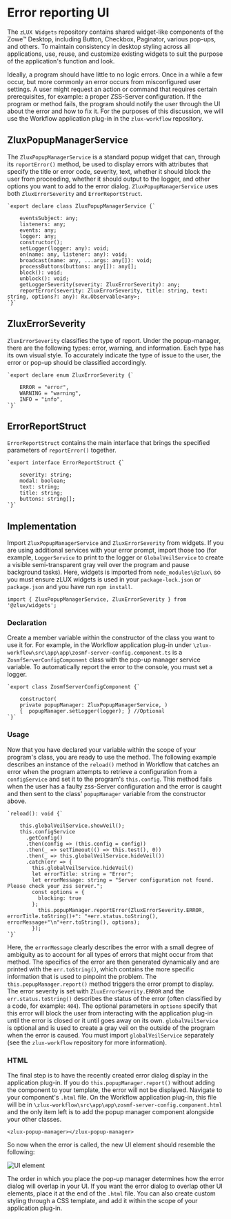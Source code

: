# Error reporting UI

The `zLUX Widgets` repository contains shared widget-like components of the Zowe&trade; Desktop, including Button, Checkbox, Paginator, various pop-ups, and others. To maintain consistency in desktop styling across all applications, use, reuse, and customize existing widgets to suit the purpose of the application's function and look.

Ideally, a program should have little to no logic errors. Once in a while a few occur, but more commonly an error occurs from misconfigured user settings. A user might request an action or command that requires certain prerequisites, for example: a proper ZSS-Server configuration. If the program or method fails, the program should notify the user through the UI about the error and how to fix it. For the purposes of this discussion, we will use the Workflow application plug-in in the `zlux-workflow` repository.


## ZluxPopupManagerService

The `ZluxPopupManagerService` is a standard popup widget that can, through its `reportError()` method, be used to display errors with attributes that specify the title or error code, severity, text, whether it should block the user from proceeding, whether it should output to the logger, and other options you want to add to the error dialog. `ZluxPopupManagerService` uses both `ZluxErrorSeverity` and `ErrorReportStruct`.
```
`export declare class ZluxPopupManagerService {`

    eventsSubject: any;
    listeners: any;
    events: any;
    logger: any;
    constructor();
    setLogger(logger: any): void;
    on(name: any, listener: any): void;
    broadcast(name: any, ...args: any[]): void;
    processButtons(buttons: any[]): any[];
    block(): void;
    unblock(): void;
    getLoggerSeverity(severity: ZluxErrorSeverity): any;
    reportError(severity: ZluxErrorSeverity, title: string, text: string, options?: any): Rx.Observable<any>;
`}`
```
## ZluxErrorSeverity

`ZluxErrorSeverity` classifies the type of report. Under the popup-manager, there are the following types: error, warning, and information. Each type has its own visual style. To accurately indicate the type of issue to the user, the error or pop-up should be classified accordingly.
```
`export declare enum ZluxErrorSeverity {`

    ERROR = "error",
    WARNING = "warning",
    INFO = "info",
`}`
```
## ErrorReportStruct

`ErrorReportStruct` contains the main interface that brings the specified parameters of `reportError()` together.
```
`export interface ErrorReportStruct {`

    severity: string;
    modal: boolean;
    text: string;
    title: string;
    buttons: string[];
`}`
```
## Implementation

Import `ZluxPopupManagerService` and `ZluxErrorSeverity` from widgets. If you are using additional services with your error prompt, import those too (for example, `LoggerService` to print to the logger or `GlobalVeilService` to create a visible semi-transparent gray veil over the program and pause background tasks). Here, widgets is imported from `node_modules\@zlux\` so you must ensure zLUX widgets is used in your `package-lock.json` or `package.json` and you have run `npm install`.

`import { ZluxPopupManagerService, ZluxErrorSeverity } from '@zlux/widgets';`

### Declaration

Create a member variable within the constructor of the class you want to use it for. For example, in the Workflow application plug-in under `\zlux-workflow\src\app\app\zosmf-server-config.component.ts` is a `ZosmfServerConfigComponent` class with the pop-up manager service variable. To automatically report the error to the console, you must set a logger.
```
`export class ZosmfServerConfigComponent {`

    constructor(
    private popupManager: ZluxPopupManagerService, )
    {  popupManager.setLogger(logger); } //Optional
`}`
```
### Usage

Now that you have declared your variable within the scope of your program's class, you are ready to use the method. The following example describes an instance of the `reload()` method in Workflow that catches an error when the program attempts to retrieve a configuration from a `configService` and set it to the program's `this.config`. This method fails when the user has a faulty zss-Server configuration and the error is caught and then sent to the class' `popupManager` variable from the constructor above.
```
`reload(): void {`

    this.globalVeilService.showVeil();
    this.configService
      .getConfig()
      .then(config => (this.config = config))
      .then(_ => setTimeout(() => this.test(), 0))
      .then(_ => this.globalVeilService.hideVeil())
      .catch(err => {
        this.globalVeilService.hideVeil()
        let errorTitle: string = "Error";
        let errorMessage: string = "Server configuration not found. Please check your zss server.";
        const options = {
          blocking: true
        };
          this.popupManager.reportError(ZluxErrorSeverity.ERROR, errorTitle.toString()+": "+err.status.toString(), errorMessage+"\n"+err.toString(), options);  
        });
`}`
```
Here, the `errorMessage` clearly describes the error with a small degree of ambiguity as to account for all types of errors that might occur from that method. The specifics of the error are then generated dynamically and are printed with the `err.toString()`, which contains the more specific information that is used to pinpoint the problem. The `this.popupManager.report()` method triggers the error prompt to display. The error severity is set with `ZluxErrorSeverity.ERROR` and the `err.status.toString()` describes the status of the error (often classified by a code, for example: `404`). The optional parameters in `options` specify that this error will block the user from interacting with the application plug-in until the error is closed or it until goes away on its own. `globalVeilService` is optional and is used to create a gray veil on the outside of the program when the error is caused. You must import `globalVeilService` separately (see the `zlux-workflow` repository for more information).

### HTML

The final step is to have the recently created error dialog display in the application plug-in. If you do `this.popupManager.report()` without adding the component to your template, the error will not be displayed. Navigate to your component's `.html` file. On the Workflow application plug-in, this file will be in `\zlux-workflow\src\app\app\zosmf-server-config.component.html` and the only item left is to add the popup manager component alongside your other classes.

`<zlux-popup-manager></zlux-popup-manager>`

So now when the error is called, the new UI element should resemble the following:

![UI element](/v1.16.x/images/mvd/mvderrorreportui.png)


The order in which you place the pop-up manager determines how the error dialog will overlap in your UI. If you want the error dialog to overlap other UI elements, place it at the end of the `.html` file. You can also create custom styling through a CSS template, and add it within the scope of your application plug-in.
